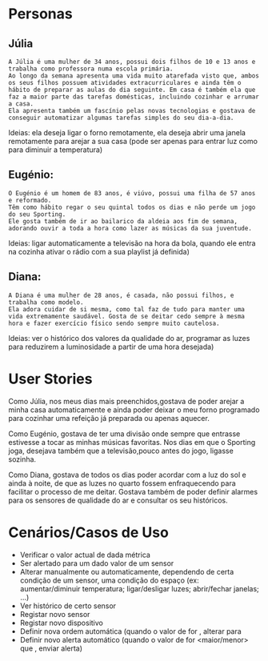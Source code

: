 # Personas
## Júlia

	A Júlia é uma mulher de 34 anos, possui dois filhos de 10 e 13 anos e trabalha como professora numa escola primária.
	Ao longo da semana apresenta uma vida muito atarefada visto que, ambos os seus filhos possuem atividades extracurriculares e ainda têm o hábito de preparar as aulas do dia seguinte. Em casa é também ela que faz a maior parte das tarefas domésticas, incluindo cozinhar e arrumar a casa.
	Ela apresenta também um fascínio pelas novas tecnologias e gostava de conseguir automatizar algumas tarefas simples do seu dia-a-dia.

Ideias: ela deseja ligar o forno remotamente, ela deseja abrir uma janela remotamente para arejar a sua casa (pode ser apenas para entrar luz como para diminuir a temperatura)

## Eugénio:
	O Eugénio é um homem de 83 anos, é viúvo, possui uma filha de 57 anos e reformado.
	Têm como hábito regar o seu quintal todos os dias e não perde um jogo do seu Sporting.
	Ele gosta também de ir ao bailarico da aldeia aos fim de semana, adorando ouvir a toda a hora como lazer as músicas da sua juventude.

Ideias: ligar automaticamente a televisão na hora da bola, quando ele entra na cozinha ativar o rádio com a sua playlist já definida) 

## Diana:
	A Diana é uma mulher de 28 anos, é casada, não possui filhos, e trabalha como modelo.
	Ela adora cuidar de si mesma, como tal faz de tudo para manter uma vida extremamente saudável. Gosta de se deitar cedo sempre à mesma hora e fazer exercício físico sendo sempre muito cautelosa.

Ideias: ver o histórico dos valores da qualidade do ar, programar as luzes para reduzirem a luminosidade a partir de uma hora desejada)  

# User Stories

Como Júlia, nos meus dias mais preenchidos,gostava de poder arejar a minha casa automaticamente e ainda poder deixar o meu forno programado para cozinhar uma refeição já preparada ou apenas aquecer.

Como Eugénio, gostava de ter uma divisão onde sempre que entrasse estivesse a tocar as minhas músicas favoritas. Nos dias em que o Sporting joga, desejava também que a televisão,pouco antes do jogo, ligasse sozinha.

Como Diana, gostava de todos os dias poder acordar com a luz do sol e ainda à noite, de que as luzes no quarto fossem enfraquecendo para facilitar o processo de me deitar. Gostava também de poder definir alarmes para os sensores de qualidade do ar e consultar os seu históricos.
       
# Cenários/Casos de Uso

- Verificar o valor actual de dada métrica
- Ser alertado para um dado valor de um sensor
- Alterar manualmente ou automaticamente, dependendo de certa condição de um sensor, uma condição do espaço (ex: aumentar/diminuir temperatura; ligar/desligar luzes; abrir/fechar janelas; …)
- Ver histórico de certo sensor
- Registar novo sensor
- Registar novo dispositivo
- Definir nova ordem automática (quando o valor de <sensor> for <valor>, alterar <dispositivo> para <valor>
- Definir novo alerta automático (quando o valor de <sensor> for <maior/menor> que <valor>, enviar alerta)
